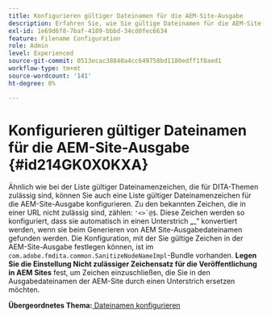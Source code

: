```yaml
---
title: Konfigurieren gültiger Dateinamen für die AEM-Site-Ausgabe
description: Erfahren Sie, wie Sie gültige Dateinamen für die AEM-Site-Ausgabe konfigurieren
exl-id: 1e69d6f8-7baf-4189-bbbd-34cd0fec6634
feature: Filename Configuration
role: Admin
level: Experienced
source-git-commit: 0513ecac38840a4cc649758bd1180edff1f8aed1
workflow-type: tm+mt
source-wordcount: '141'
ht-degree: 0%

---
```


# Konfigurieren gültiger Dateinamen für die AEM-Site-Ausgabe {#id214GK0X0KXA}

Ähnlich wie bei der Liste gültiger Dateinamenzeichen, die für DITA-Themen zulässig sind, können Sie auch eine Liste gültiger Dateinamenzeichen für die AEM-Site-Ausgabe konfigurieren. Zu den bekannten Zeichen, die in einer URL nicht zulässig sind, zählen: ```'<>`@$```. Diese Zeichen werden so konfiguriert, dass sie automatisch in einen Unterstrich „_“ konvertiert werden, wenn sie beim Generieren von AEM Site-Ausgabedateinamen gefunden werden. Die Konfiguration, mit der Sie gültige Zeichen in der AEM-Site-Ausgabe festlegen können, ist im `com.adobe.fmdita.common.SanitizeNodeNameImpl`-Bundle vorhanden. **Legen Sie die Einstellung Nicht zulässiger Zeichensatz für die Veröffentlichung in AEM Sites** fest, um Zeichen einzuschließen, die Sie in den Ausgabedateinamen der AEM-Site durch einen Unterstrich ersetzen möchten.

**Übergeordnetes Thema:**[ Dateinamen konfigurieren](conf-file-names.md)
